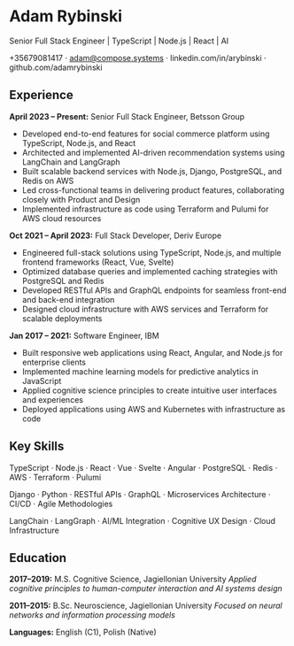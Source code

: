 # Adam Rybinski
Senior Full Stack Engineer | TypeScript | Node.js | React | AI

+35679081417 · adam@compose.systems · linkedin.com/in/arybinski · github.com/adamrybinski

## Experience

**April 2023 – Present:** Senior Full Stack Engineer, Betsson Group
- Developed end-to-end features for social commerce platform using TypeScript, Node.js, and React
- Architected and implemented AI-driven recommendation systems using LangChain and LangGraph
- Built scalable backend services with Node.js, Django, PostgreSQL, and Redis on AWS
- Led cross-functional teams in delivering product features, collaborating closely with Product and Design
- Implemented infrastructure as code using Terraform and Pulumi for AWS cloud resources

**Oct 2021 – April 2023:** Full Stack Developer, Deriv Europe
- Engineered full-stack solutions using TypeScript, Node.js, and multiple frontend frameworks (React, Vue, Svelte)
- Optimized database queries and implemented caching strategies with PostgreSQL and Redis
- Developed RESTful APIs and GraphQL endpoints for seamless front-end and back-end integration
- Designed cloud infrastructure with AWS services and Terraform for scalable deployments

**Jan 2017 – 2021:** Software Engineer, IBM
- Built responsive web applications using React, Angular, and Node.js for enterprise clients
- Implemented machine learning models for predictive analytics in JavaScript
- Applied cognitive science principles to create intuitive user interfaces and experiences
- Deployed applications using AWS and Kubernetes with infrastructure as code

## Key Skills
TypeScript · Node.js · React · Vue · Svelte · Angular · PostgreSQL · Redis · AWS · Terraform · Pulumi

Django · Python · RESTful APIs · GraphQL · Microservices Architecture · CI/CD · Agile Methodologies

LangChain · LangGraph · AI/ML Integration · Cognitive UX Design · Cloud Infrastructure

## Education
**2017–2019:** M.S. Cognitive Science, Jagiellonian University
*Applied cognitive principles to human-computer interaction and AI systems design*

**2011–2015:** B.Sc. Neuroscience, Jagiellonian University
*Focused on neural networks and information processing models*

**Languages:** English (C1), Polish (Native)
